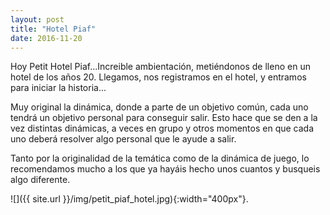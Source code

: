```yaml
---
layout: post
title: "Hotel Piaf"
date: 2016-11-20
---
```


Hoy Petit Hotel Piaf...Increible ambientación, metiéndonos de lleno en un hotel de los años 20. Llegamos, nos registramos en el hotel, y entramos para iniciar la historia...

Muy original la dinámica, donde a parte de un objetivo común, cada uno tendrá un objetivo personal para conseguir salir. Esto hace que se den a la vez distintas dinámicas, a veces en grupo y otros momentos en que cada uno deberá resolver algo personal que le ayude a salir.

Tanto por la originalidad de la temática como de la dinámica de juego, lo recomendamos mucho a los que ya hayáis hecho unos cuantos y busqueis algo diferente.

![]({{ site.url }}/img/petit_piaf_hotel.jpg){:width="400px"}.

